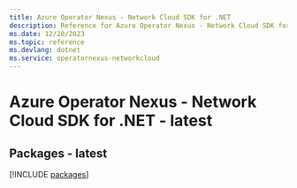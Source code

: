 ```yaml
---
title: Azure Operator Nexus - Network Cloud SDK for .NET
description: Reference for Azure Operator Nexus - Network Cloud SDK for .NET
ms.date: 12/20/2023
ms.topic: reference
ms.devlang: dotnet
ms.service: operatornexus-networkcloud
---
```

# Azure Operator Nexus - Network Cloud SDK for .NET - latest
## Packages - latest
[!INCLUDE [packages](operator-nexus---network-cloud-index.md)]